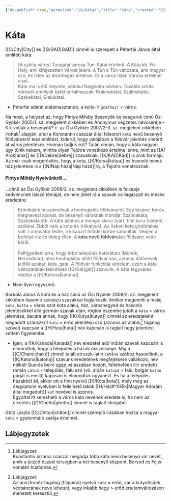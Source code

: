 ```yaml
---
{"dg-publish":true,"permalink":"/K/Káta/","title":"Káta","created":"2023-11-23T06:08","updated":"2025-05-01T15:56"}
---
```



# Káta

[[C/City\|City]] és [[G/GAD\|GAD]] címnél is szerepelt a Péterfai János által említett káta:  
> \[A szkíta város\] Tungátai városa Tun-Kátai értelmű. A Káta kb. Fő-Hely, ami kifejezetten Várost jelent. A Tun a Tün változata, ami magyar szó, és Isten az elsődleges értelme. Ez a város Isten Városa értelmet visel.  
> Káta ma is élő helynév, például Nagykáta névben. További szkíta városok amelyek kátát tartalmazzák: Kraknakátai, Szalmakátai, Szakakátai, Giaiukátai.  
- Péterfai adatát alátámasztandó, a kelta-ír `gcathair` = város.

Na most, a helyzet az, hogy Pintye Mihály Besenyők és besgurok című Ősi Gyökér 2005/1. sz. megjelent cikkében és Anonymus végzetes névcseréje – Kik voltak a besenyők? c. az Ősi Gyökér 2007/2-3. sz. megjelent cikkében írottak[^1] alapján, ahol a Konstantin császár által felsorolt `káta` nevű besenyő földvárakról tesz említést, kiderül, hogy valójában a földvár jelentés vitetett át város jelentésre. Honnan tudjuk ezt? Talán onnan, hogy a káta nagyon úgy tűnik nekem, mintha olyan Tejútra vonatkozó értelme lenne, mint az [[A/Árok\|árok]] és [[D/Debre\|debre]] szavaknak. [[K/KÁD\|Kád]] is árok formájú. Az már csak megerősítés, hogy a kota, [[K/Kútya\|kútya]] és hasonló nevek ház jelentése is a [[N/Nap háza\|Nap házá]]ra, a Tejútra vonatkoznak.  

#### Pintye Mihály Nyelvünkről...  

...című az Ősi Gyökér 2008/2. sz. megjelent cikkében is felkapja kedvencnek látszó témáját, de nem jöhet rá a szavak csillagászati és mesés eredetére:  
> Krónikáink beszámolnak a honfoglalók földvárairól. Egy bizánci forrás megnevezi azokat, de besenyő váraknak mondja: Szalmakáta, Szakakáta stb. A káta azonos a mongol `khoto` (vár), finn `kota` (verem) szókkal. Ebből való a kotorék (rókalyuk). Az őskori kota gödörlakás volt. Lombsátor fedte, a kikapart földdel körbe sáncolták. Védjen a befolyó víz és hideg ellen. A **káta nevű földvár**akat földsánc vette körül.  
> ...  
> Felfigyeltem arra, hogy több település határában (Monok, Hernádbűd), ahol honfoglalás előtti földvár van, azonos dűlőnevek jelölik azokat: kata, gata. A földvár funkciója védelem, ezért a káta változatának tekinthető [[G/Gát\|gát]] szavunk. A káta fegyveres védője a [[K/Katona\|katona]].  
- Nem ilyen egyszerű.

Borbola János A kota és a ház című az Ősi Gyökér 2008/2. sz. megjelent cikkében hasonló szóvázú szavakkal foglalkozik. Amikor megemlíti a maláj `kota`, `kotta` = város szót kota alakú, ház, városnegyed és hasonló jelentésekkel álló germán szavak után, rögtön eszembe jutott a `káta` = város jelentése, dacára annak, hogy [[K/Kutya\|kutya]] címnél az eredeteként megadott szanszkrit `kuta` = erőd jelentésű szó (azonos az alábbi[^2] tagalog szóval) kapcsán a [[H/Huta\|huta]] név kapcsán is taglalt hegy jelentést vettem figyelembe.  
- Igen, a [[K/Kanada\|Kanada]] név eredetét adó indián szavak kapcsán is elmondtuk, hogy a település a házak összessége. 
Míg a [[C/Chain\|chain]] címnél talált etruszk-latin `catēna` szóhoz hasonlított, a [[K/Katona\|katona]] szavunk eredetének megfejtésére vállakozó, név nélküli Quorás beíró [ezen](https://qr.ae/pGYz9J) válaszában hozott, feltehetően illír eredetű román `cătun` = település, falu szó (vö. albán `katund` = falu; bolgár `katun` párját is említi) kapcsán is elmondtuk ugyanezt. És ha a település házakból áll, akkor ott a finn nyelvű [[K/Kota\|kota]], mely még az óegyiptomi nyelvben is fellelhető lakok [[H/Ház#^0li5k\|Magyar Adorján által megadott]] `kut` nevével is azonos.  
Egyúttal itt kereshető a város káta nevének eredete is, ha nem az elkerítés [[G/Ghetto\|ghetto]] címnél is taglalt ideájából.  
  

Götz László [[C/Chiton\|chiton]] címnél szereplő írásában hozza a magyar `káta` = gyalomháló zsákja értelmet.  

## Lábjegyzetek

[^1]: Lábjegyzet:  
Konstantin bizánci császár megadja több káta nevű besenyő vár nevét, amik a jelzett északi térségben a két besenyő központ, Borsod és Fejér vonalán húzódnak.  

[^2]: Lábjegyzet:  
Az ausztronéz tagalog (filippínó) nyelvű `kutà` = erőd, vár a kutyafejűek védsáncának neve lehetett, vagy inkább hegy > erőd értelemváltozáson mehetett keresztül.  